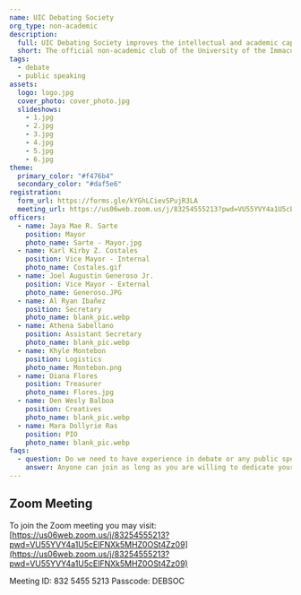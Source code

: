 ```yaml
---
name: UIC Debating Society
org_type: non-academic
description:
  full: UIC Debating Society improves the intellectual and academic capabilities of its members by helping develop multiple aspects of their personality and increasing their ability to speak eloquently. More than that, the club promotes critical thinking and advances awareness of political and social issues that affect the status quo.
  short: The official non-academic club of the University of the Immaculate Conception for public speaking and debate-related activities.
tags:
  - debate
  - public speaking
assets:
  logo: logo.jpg
  cover_photo: cover_photo.jpg
  slideshows:
    - 1.jpg
    - 2.jpg
    - 3.jpg
    - 4.jpg
    - 5.jpg
    - 6.jpg
theme:
  primary_color: "#f476b4"
  secondary_color: "#daf5e6"
registration:
  form_url: https://forms.gle/kYGhLCievSPujR3LA
  meeting_url: https://us06web.zoom.us/j/83254555213?pwd=VU55YVY4a1U5cElFNXk5MHZ0OSt4Zz09
officers:
  - name: Jaya Mae R. Sarte
    position: Mayor
    photo_name: Sarte - Mayor.jpg
  - name: Karl Kirby Z. Costales
    position: Vice Mayor - Internal
    photo_name: Costales.gif
  - name: Joel Augustin Generoso Jr.
    position: Vice Mayor - External
    photo_name: Generoso.JPG
  - name: Al Ryan Ibañez
    position: Secretary
    photo_name: blank_pic.webp
  - name: Athena Sabellano
    position: Assistant Secretary
    photo_name: blank_pic.webp
  - name: Khyle Montebon
    position: Logistics
    photo_name: Montebon.png
  - name: Diana Flores
    position: Treasurer
    photo_name: Flores.jpg
  - name: Den Wesly Balboa
    position: Creatives
    photo_name: blank_pic.webp
  - name: Mara Dollyrie Ras
    position: PIO
    photo_name: blank_pic.webp
faqs:
  - question: Do we need to have experience in debate or any public speaking activities to join the club?
    answer: Anyone can join as long as you are willing to dedicate your time for training and other activities of the club.
---
```


## Zoom Meeting
To join the Zoom meeting you may visit: [https://us06web.zoom.us/j/83254555213?pwd=VU55YVY4a1U5cElFNXk5MHZ0OSt4Zz09](https://us06web.zoom.us/j/83254555213?pwd=VU55YVY4a1U5cElFNXk5MHZ0OSt4Zz09)

Meeting ID: 832 5455 5213
Passcode: DEBSOC